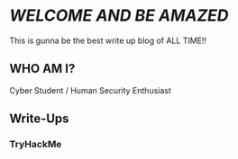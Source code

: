 # _**WELCOME AND BE AMAZED**_

This is gunna be the best write up blog of ALL TIME!!

## WHO AM I?

Cyber Student / Human Security Enthusiast

<script src="https://tryhackme.com/badge/1024724"></script>

<script src="https://assets.website-files.com/5e30854cc2b0102c8267a6b1/612f98c17e9d9d02b84874e9_Evolve%20Security%20Logo%20new.svg"></script>

## Write-Ups

### TryHackMe

